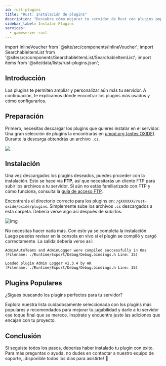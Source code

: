 ```yaml
---
id: rust-plugins
title: "Rust: Instalación de plugins"
description: "Descubre cómo mejorar tu servidor de Rust con plugins populares para personalización y mejor jugabilidad → Aprende más ahora"
sidebar_label: Instalar Plugins 
services:
  - gameserver-rust
---
```


import InlineVoucher from '@site/src/components/InlineVoucher';
import SearchableItemList from '@site/src/components/SearchableItemList/SearchableItemList';
import items from '@site/data/lists/rust-plugins.json';

## Introducción

Los plugins te permiten ampliar y personalizar aún más tu servidor. A continuación, te explicamos dónde encontrar los plugins más usados y cómo configurarlos.

<InlineVoucher />


## Preparación

Primero, necesitas descargar los plugins que quieres instalar en el servidor. Una gran selección de plugins la encontrarás en [umod.org (antes OXIDE)](https://umod.org/plugins). Durante la descarga obtendrás un archivo `.cs`.  

![](https://screensaver01.zap-hosting.com/index.php/s/BrQxNHwZqdpNGsp/preview)



## Instalación

Una vez descargados los plugins deseados, puedes proceder con la instalación. Esto se hace vía **FTP**, así que necesitarás un cliente FTP para subir los archivos a tu servidor. Si aún no estás familiarizado con FTP y cómo funciona, consulta la [guía de acceso FTP](gameserver-ftpaccess.md).

Encontrarás el directorio correcto para los plugins en: `/gXXXXXX/rust-oxide/oxide/plugins`. Simplemente sube los archivos `.cs` descargados a esta carpeta. Debería verse algo así después de subirlos:  


![img](https://screensaver01.zap-hosting.com/index.php/s/eE5gdLg4Na5nCKM/preview)

No necesitas hacer nada más. Con esto ya se completa la instalación. Luego puedes revisar en la consola en vivo si el plugin se compiló y cargó correctamente. La salida debería verse así:

```
AdminAutoTeams and AdminLogger were compiled successfully in 0ms
(Filename: ./Runtime/Export/Debug/Debug.bindings.h Line: 35)

Loaded plugin Admin Logger v2.3.4 by AK
(Filename: ./Runtime/Export/Debug/Debug.bindings.h Line: 35)
```



## Plugins Populares

¿Sigues buscando los plugins perfectos para tu servidor?

Explora nuestra lista cuidadosamente seleccionada con los plugins más populares y recomendados para mejorar tu jugabilidad y darle a tu servidor ese toque final que se merece. Inspírate y encuentra justo las adiciones que encajan con tu proyecto.

<SearchableItemList items={items} />


## Conclusión

Si seguiste todos los pasos, deberías haber instalado tu plugin con éxito. Para más preguntas o ayuda, no dudes en contactar a nuestro equipo de soporte, ¡disponible todos los días para asistirte! 🙂

<InlineVoucher />